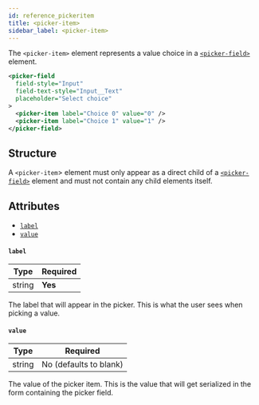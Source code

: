 ```yaml
---
id: reference_pickeritem
title: <picker-item>
sidebar_label: <picker-item>
---
```


The `<picker-item>` element represents a value choice in a [`<picker-field>`](/docs/reference_pickerfield) element.

```xml
<picker-field
  field-style="Input"
  field-text-style="Input__Text"
  placeholder="Select choice"
>
  <picker-item label="Choice 0" value="0" />
  <picker-item label="Choice 1" value="1" />
</picker-field>
```

## Structure

A `<picker-item`> element must only appear as a direct child of a [`<picker-field>`](/docs/reference_pickerfield) element and must not contain any child elements itself.

## Attributes

- [`label`](#label)
- [`value`](#value)

#### `label`

| Type   | Required |
| ------ | -------- |
| string | **Yes**  |

The label that will appear in the picker. This is what the user sees when picking a value.

#### `value`

| Type   | Required               |
| ------ | ---------------------- |
| string | No (defaults to blank) |

The value of the picker item. This is the value that will get serialized in the form containing the picker field.
